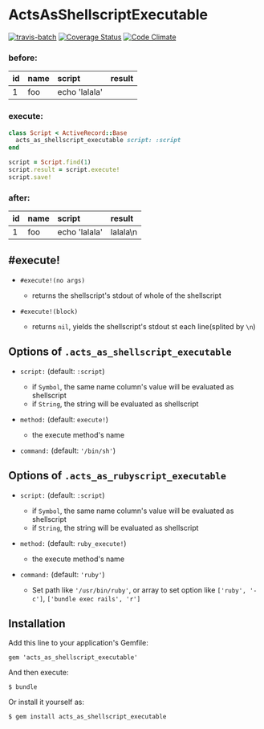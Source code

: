 # ActsAsShellscriptExecutable

[![travis-batch](https://travis-ci.org/hoshinotsuyoshi/acts_as_shellscript_executable.svg?branch=master)](https://travis-ci.org/hoshinotsuyoshi/acts_as_shellscript_executable)
[![Coverage Status](https://coveralls.io/repos/hoshinotsuyoshi/acts_as_shellscript_executable/badge.png)](https://coveralls.io/r/hoshinotsuyoshi/acts_as_shellscript_executable)
[![Code Climate](https://codeclimate.com/github/hoshinotsuyoshi/acts_as_shellscript_executable/badges/gpa.svg)](https://codeclimate.com/github/hoshinotsuyoshi/acts_as_shellscript_executable)


### before:

| id  | name  | script        | result |
| :---|:----- |:--------------|:-------|
| 1   | foo   | echo 'lalala' |        |

### execute:

```ruby
class Script < ActiveRecord::Base
  acts_as_shellscript_executable script: :script
end
```

```ruby
script = Script.find(1)
script.result = script.execute!
script.save!
```

### after:

| id  | name  | script        | result   |
| :---|:----- |:--------------|:---------|
| 1   | foo   | echo 'lalala' | lalala\n |

## #execute!

* `#execute!(no args)`
    * returns the shellscript's stdout of whole of the shellscript

* `#execute!(block)`
    * returns `nil`, yields the shellscript's stdout st each line(splited by `\n`)

## Options of `.acts_as_shellscript_executable`

* `script:` (default: `:script`)
    * if `Symbol`, the same name column's value will be evaluated as shellscript
    * if `String`, the string will be evaluated as shellscript

* `method:` (default: `execute!`)
    * the execute method's name

* `command:` (default: `'/bin/sh'`)

## Options of `.acts_as_rubyscript_executable`

* `script:` (default: `:script`)
    * if `Symbol`, the same name column's value will be evaluated as shellscript
    * if `String`, the string will be evaluated as shellscript

* `method:` (default: `ruby_execute!`)
    * the execute method's name

* `command:` (default: `'ruby'`)
    * Set path like `'/usr/bin/ruby'`, or array to set option like `['ruby', '-c']`, `['bundle exec rails', 'r']`

## Installation

Add this line to your application's Gemfile:

    gem 'acts_as_shellscript_executable'

And then execute:

    $ bundle

Or install it yourself as:

    $ gem install acts_as_shellscript_executable
